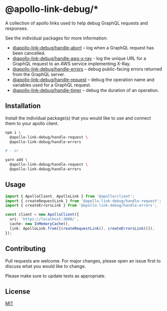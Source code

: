 # @apollo-link-debug/\*

A collection of apollo links used to help debug GraphQL requests and responses.

See the individual packages for more information:

- [@apollo-link-debug/handle-abort](./packages/handle-abort/) – log when a GraphQL request has been cancelled.
- [@apollo-link-debug/handle-aws-x-ray](./packages/handle-aws-x-ray/) - log the unique URL for a GraphQL request to an AWS service implementing X-Ray.
- [@apollo-link-debug/handle-errors](./packages/handle-errors/) – debug public-facing errors returned from the GraphQL server.
- [@apollo-link-debug/handle-request](./packages/handle-request/) – debug the operation name and variables used for a GraphQL request.
- [@apollo-link-debug/handle-timer](./packages/handle-timer/) – debug the duration of an operation.

## Installation

Install the individual package(s) that you would like to use and connect them to your apollo client.

```bash
npm i \
  @apollo-link-debug/handle-request \
  @apollo-link-debug/handle-errors

# - or -

yarn add \
  @apollo-link-debug/handle-request \
  @apollo-link-debug/handle-errors
```

## Usage

```typescript
import { ApolloClient, ApolloLink } from '@apollo/client';
import { createRequestLink } from '@apollo-link-debug/handle-request';
import { createErrorsLink } from '@apollo-link-debug/handle-errors';

const client = new ApolloClient({
  uri: 'https://localhost:3000/',
  cache: new InMemoryCache(),
  link: ApolloLink.from([createRequestLink(), createErrorsLink()]),
});
```

## Contributing

Pull requests are welcome. For major changes, please open an issue first to discuss what you would like to change.

Please make sure to update tests as appropriate.

## License

[MIT](https://choosealicense.com/licenses/mit/)
